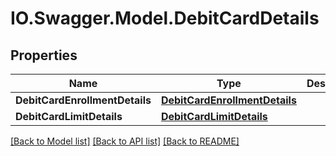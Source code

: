 # IO.Swagger.Model.DebitCardDetails
## Properties

Name | Type | Description | Notes
------------ | ------------- | ------------- | -------------
**DebitCardEnrollmentDetails** | [**DebitCardEnrollmentDetails**](DebitCardEnrollmentDetails.md) |  | [optional] 
**DebitCardLimitDetails** | [**DebitCardLimitDetails**](DebitCardLimitDetails.md) |  | [optional] 

[[Back to Model list]](../README.md#documentation-for-models) [[Back to API list]](../README.md#documentation-for-api-endpoints) [[Back to README]](../README.md)

